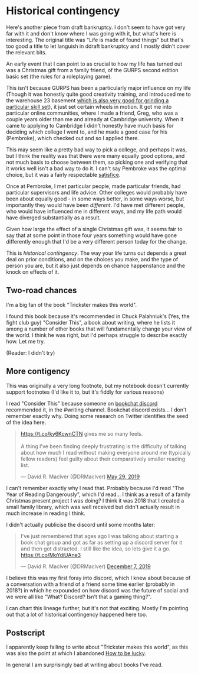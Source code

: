 # Historical contingency

Here's another piece from draft bankruptcy. I don't seem to have got very far with it and don't know where I was going with it, but what's here is interesting. The original title was "Life is made of found things" but that's too good a title to let languish in ddraft bankruptcy and I mostly didn't cover the relevant bits.

An early event that I can point to as crucial to how my life has turned
out was a Christmas gift from a family friend, of the GURPS second
edition basic set (the rules for a roleplaying game).

This isn't because GURPS has been a particularly major influence on my
life (Though it was honestly quite good creativity training, and introduced me
to the warehouse 23 basement [which is also very good for grinding a
particular skill
set](https://notebook.drmaciver.com/posts/2021-07-11-11:03.html)), it just set
certain wheels in motion. It got me into particular online communities,
where I made a friend, Greg, who was a couple years older than me and
already at Cambridge university. When it came to applying to Cambridge I
didn't honestly have much basis for deciding which college I went to,
and he made a good case for his (Pembroke), which checked out and so I
applied there.

This may seem like a pretty bad way to pick a college, and perhaps it
was, but I think the reality was that there were many equally good
options, and not much basis to choose between them, so picking one and
verifying that it works well isn't a bad way to do it. I can't say
Pembroke was the optimal choice, but it was a fairly respectable
[satisfice](https://www.drmaciver.com/2019/10/vocabulary-building-satisficing/).

Once at Pembroke, I met particular people, made particular friends, had
particular supervisors and life advice. Other colleges would probably
have been about equally good - in some ways better, in some ways worse,
but importantly they would have been *different*. I'd have met different
people, who would have influenced me in different ways, and my life path
would have diverged substantially as a result.

Given how large the effect of a single Christmas gift was, it seems fair
to say that at some point in those four years something would have gone
differently enough that I'd be a very different person today for the
change.

This is *historical contingency*. The way your life turns out depends a
great deal on prior conditions, and on the choices you make, and the
type of person you are, but it also just depends on chance happenstance
and the knock on effects of it.

## Two-road chances

I'm a big fan of the book "Trickster makes this world".

I found this book because it's recommended in Chuck
Palahniuk's (Yes, the fight club guy) "Consider This", a
book about writing, where he lists it among a number of other books that
will fundamentally change your view of the world. I think he was right,
but I'd perhaps struggle to describe exactly how. Let me try.

(Reader: I didn't try)

## More contigency

This was originally a very long footnote, but my notebook doesn't currently support footnotes (I'd like it to, but it's fiddly for various reasons)

I read "Consider This" because someone on [bookchat
discord](https://discord.gg/8GtRapR) recommended it, in the \#writing
channel. Bookchat discord exists... I don't remember exactly why. Doing
some research on Twitter identifies the seed of the idea here.


<blockquote class="twitter-tweet"><p lang="en" dir="ltr"><a href="https://t.co/ky6KcwnCTN">https://t.co/ky6KcwnCTN</a> gives me so many feels.<br><br>A thing I&#39;ve been finding deeply frustrating is the difficulty of talking about how much I read without making everyone around me (typically fellow readers) feel guilty about their comparatively smaller reading list.</p>&mdash; David R. MacIver (@DRMacIver) <a href="https://twitter.com/DRMacIver/status/1133686806711590912?ref_src=twsrc%5Etfw">May 29, 2019</a></blockquote> <script async src="https://platform.twitter.com/widgets.js" charset="utf-8"></script>

I can't remember exactly why I read that. Probably because I'd read "The
Year of Reading Dangerously", which I'd read... I think as a result of a
family Christmas present project I was doing? I think it was 2018 that I
created a small family library, which was well received but didn't
actually result in much increase in reading I think.

I didn't actually publicise the discord until some months later:

<blockquote class="twitter-tweet"><p lang="en" dir="ltr">I&#39;ve just remembered that ages ago I was talking about starting a book chat group and got as far as setting up a discord server for it and then got distracted. I still like the idea, so lets give it a go. <a href="https://t.co/MoYdiUAne3">https://t.co/MoYdiUAne3</a></p>&mdash; David R. MacIver (@DRMacIver) <a href="https://twitter.com/DRMacIver/status/1203288683262218240?ref_src=twsrc%5Etfw">December 7, 2019</a></blockquote> <script async src="https://platform.twitter.com/widgets.js" charset="utf-8"></script>

I believe this was my first foray into discord, which I knew about
because of a conversation with a friend of a friend some time earlier
(probably in 2018?) in which he expounded on how discord was the future
of social and we were all like "What? Discord? Isn't that a gaming
thing?".

I can chart this lineage further, but it's not that exciting. Mostly I'm
pointing out that a lot of historical contingency happened here too.

## Postscript

I apparently keep failing to write about "Trickster makes this world", as this was also the point at which I abandoned [How to be lucky](https://notebook.drmaciver.com/posts/2022-05-25-09:47.html).

In general I am surprisingly bad at writing about books I've read.
